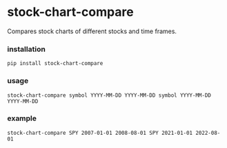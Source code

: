 # stock-chart-compare
Compares stock charts of different stocks and time frames.

### installation
```pip install stock-chart-compare```

### usage
```stock-chart-compare symbol YYYY-MM-DD YYYY-MM-DD symbol YYYY-MM-DD YYYY-MM-DD```
### example
```stock-chart-compare SPY 2007-01-01 2008-08-01 SPY 2021-01-01 2022-08-01```
